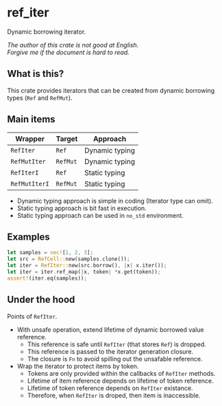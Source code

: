 ref_iter
===

Dynamic borrowing iterator.

*The author of this crate is not good at English.*  
*Forgive me if the document is hard to read.*

## What is this?

This crate provides iterators that can be created
from dynamic borrowing types (`Ref` and `RefMut`).

## Main items

| Wrapper       | Target   | Approach       |
|---------------|----------|----------------|
| `RefIter`     | `Ref`    | Dynamic typing |
| `RefMutIter`  | `RefMut` | Dynamic typing |
| `RefIterI`    | `Ref`    | Static typing  |
| `RefMutIterI` | `RefMut` | Static typing  |

* Dynamic typing approach is simple in coding (Iterator type can omit).
* Static typing approach is bit fast in execution.
* Static typing approach can be used in `no_std` environment.

## Examples

```rust
let samples = vec![1, 2, 3];
let src = RefCell::new(samples.clone());
let iter = RefIter::new(src.borrow(), |x| x.iter());
let iter = iter.ref_map(|x, token| *x.get(token));
assert!(iter.eq(samples));
```

## Under the hood

Points of `RefIter`.

- With unsafe operation, extend lifetime of dynamic borrowed value reference.
  - This reference is safe until `RefIter` (that stores `Ref`) is dropped.
  - This reference is passed to the iterator generation closure.
  - The closure is `Fn` to avoid spilling out the unsafable reference.
- Wrap the iterator to protect items by token.
  - Tokens are only provided within the callbacks of `RefIter` methods.
  - Lifetime of item reference depends on lifetime of token reference.
  - Lifetime of token reference depends on `RefIter` existance.
  - Therefore, when `RefIter` is droped, then item is inaccessible.
